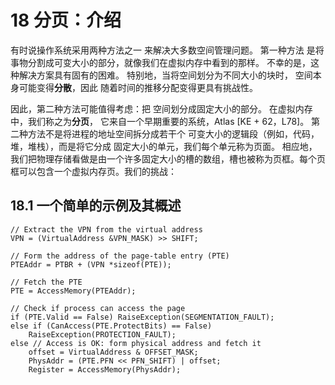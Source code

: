 # 18 分页：介绍


有时说操作系统采用两种方法之一来解决大多数空间管理问题。 第一种方法是将事物分割成可变大小的部分，就像我们在虚拟内存中看到的那样。 不幸的是，这种解决方案具有固有的困难。 特别地，当将空间划分为不同大小的块时，
空间本身可能变得**分散**，因此
随着时间的推移分配变得更具有挑战性。

因此，第二种方法可能值得考虑：把
空间划分成固定大小的部分。 在虚拟内存中，我们称之为**分页**，它来自一个早期重要的系统，Atlas [KE + 62，L78]。
第二种方法不是将进程的地址空间拆分成若干个
可变大小的逻辑段（例如，代码，堆，堆栈），而是将它分成固定大小的单元，我们每个单元称为页面。 相应地，我们把物理存储看做是由一个许多固定大小的槽的数组，槽也被称为页框。每个页框可以包含一个虚拟内存页。我们的挑战：


## 18.1 一个简单的示例及其概述
```
// Extract the VPN from the virtual address
VPN = (VirtualAddress &VPN_MASK) >> SHIFT;

// Form the address of the page-table entry (PTE)
PTEAddr = PTBR + (VPN *sizeof(PTE));

// Fetch the PTE
PTE = AccessMemory(PTEAddr);

// Check if process can access the page
if (PTE.Valid == False) RaiseException(SEGMENTATION_FAULT);
else if (CanAccess(PTE.ProtectBits) == False)
    RaiseException(PROTECTION_FAULT);
else // Access is OK: form physical address and fetch it
    offset = VirtualAddress & OFFSET_MASK;
    PhysAddr = (PTE.PFN << PFN_SHIFT) | offset;
    Register = AccessMemory(PhysAddr);

```